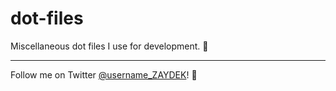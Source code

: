 # dot-files

Miscellaneous dot files I use for development. 🤗

---

Follow me on Twitter [@username_ZAYDEK](https://twitter.com/username_ZAYDEK)! 🖖
